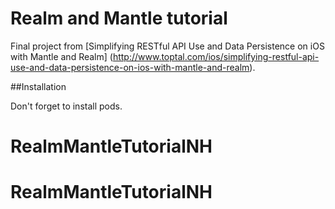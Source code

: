 # Realm and Mantle tutorial
Final project from [Simplifying RESTful API Use and Data Persistence on iOS with Mantle and Realm] (http://www.toptal.com/ios/simplifying-restful-api-use-and-data-persistence-on-ios-with-mantle-and-realm).

##Installation

Don't forget to install pods. 
# RealmMantleTutorialNH
# RealmMantleTutorialNH
